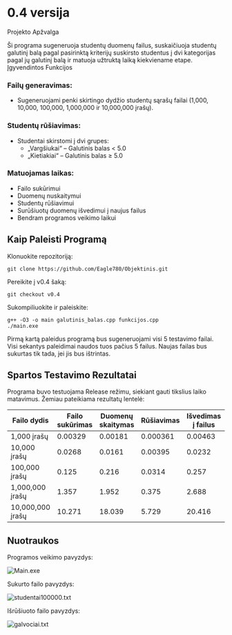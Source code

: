 # 0.4 versija
Projekto Apžvalga

Ši programa sugeneruoja studentų duomenų failus, suskaičiuoja studentų galutinį balą pagal pasirinktą kriterijų suskirsto studentus į dvi kategorijas pagal jų galutinį balą ir matuoja užtruktą laiką kiekviename etape.
Įgyvendintos Funkcijos

### Failų generavimas:
- Sugeneruojami penki skirtingo dydžio studentų sąrašų failai (1,000, 10,000, 100,000, 1,000,000 ir 10,000,000 įrašų).
### Studentų rūšiavimas:
- Studentai skirstomi į dvi grupes:
  - „Vargšiukai“ – Galutinis balas < 5.0
  - „Kietiakiai“ – Galutinis balas ≥ 5.0
### Matuojamas laikas:
- Failo sukūrimui
- Duomenų nuskaitymui
- Studentų rūšiavimui
- Surūšiuotų duomenų išvedimui į naujus failus
- Bendram programos veikimo laikui


## Kaip Paleisti Programą

Klonuokite repozitoriją:

    git clone https://github.com/Eagle780/Objektinis.git

Pereikite į v0.4 šaką:

    git checkout v0.4

Sukompiliuokite ir paleiskite:

    g++ -O3 -o main galutinis_balas.cpp funkcijos.cpp
    ./main.exe

Pirmą kartą paleidus programą bus sugeneruojami visi 5 testavimo failai. Visi sekantys paleidimai naudos tuos pačius 5 failus. Naujas failas bus sukurtas tik tada, jei jis bus ištrintas.

## Spartos Testavimo Rezultatai

Programa buvo testuojama Release režimu, siekiant gauti tikslius laiko matavimus. Žemiau pateikiama rezultatų lentelė:

| Failo dydis      | Failo sukūrimas    |  Duomenų skaitymas  |  Rūšiavimas  |  Išvedimas į failus  | Bendras laikas  |
|------------------|--------------------|---------------------|--------------|----------------------|-----------------|
| 1,000 įrašų      |  0.00329           |  0.00181            | 0.000361     |  0.00463             |  0.541          |
| 10,000 įrašų     |  0.0268            |  0.0161             | 0.00395      |  0.0232              |  1.167          |
| 100,000 įrašų    |  0.125             |  0.216              | 0.0314       |  0.257               |  1.670          |
| 1,000,000 įrašų  |  1.357             |  1.952              | 0.375        |  2.688               |  5.540          |
| 10,000,000 įrašų | 10.271             | 18.039              | 5.729        | 20.416               | 45.468          |

## Nuotraukos
Programos veikimo pavyzdys:

![Main.exe](https://github.com/user-attachments/assets/c54a3221-0ab9-416e-bfbb-7bade756ac15)

Sukurto failo pavyzdys:

![studentai100000.txt](https://github.com/user-attachments/assets/e4ceb57f-0443-41df-8f86-f0cd351c4745)

Išrūšiuoto failo pavyzdys:

![galvociai.txt](https://github.com/user-attachments/assets/836a7daf-61e7-4ca1-aeed-b88ee36ba257)


